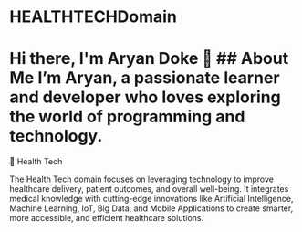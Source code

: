 # HEALTHTECHDomain
# Hi there, I'm Aryan Doke 👋 ## About Me   I’m Aryan, a passionate learner and developer who loves exploring the world of programming and technology. 
🏥 Health Tech

The Health Tech domain focuses on leveraging technology to improve healthcare delivery, patient outcomes, and overall well-being. It integrates medical knowledge with cutting-edge innovations like Artificial Intelligence, Machine Learning, IoT, Big Data, and Mobile Applications to create smarter, more accessible, and efficient healthcare solutions.
